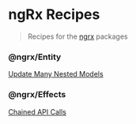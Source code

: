 # ngRx Recipes
> Recipes for the [ngrx](https://www.github.com/ngrx/platform) packages

### @ngrx/Entity
[Update Many Nested Models](./update-many-nested-models.md)

### @ngrx/Effects
[Chained API Calls](./chained-calls.md)

